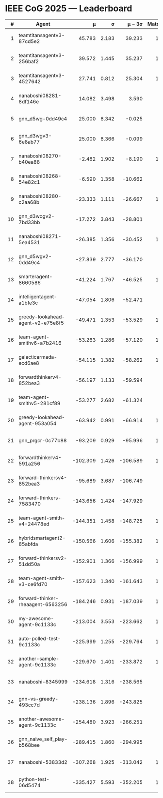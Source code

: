 # IEEE CoG 2025 — Leaderboard

| # | Agent | μ | σ | μ − 3σ | Matches | Updated |
|---:|---|---:|---:|---:|---:|---|
| 1 | teamtitansagentv3-87cd5e2 | 45.783 | 2.183 | 39.233 | 1140 | 2025-08-28 20:33 |
| 2 | teamtitansagentv3-256baf2 | 39.572 | 1.445 | 35.237 | 1020 | 2025-08-28 20:33 |
| 3 | teamtitansagentv3-4527642 | 27.741 | 0.812 | 25.304 | 1100 | 2025-08-28 20:33 |
| 4 | nanaboshi08281-8df146e | 14.082 | 3.498 | 3.590 | 50 | 2025-08-28 20:33 |
| 5 | gnn_d5wg-0dd49c4 | 25.000 | 8.342 | -0.025 | 20 | 2025-08-28 20:33 |
| 6 | gnn_d3wgv3-6e8ab77 | 25.000 | 8.366 | -0.099 | 80 | 2025-08-28 20:33 |
| 7 | nanaboshi08270-b40ea88 | -2.482 | 1.902 | -8.190 | 1160 | 2025-08-28 20:33 |
| 8 | nanaboshi08268-54e82c1 | -6.590 | 1.358 | -10.662 | 980 | 2025-08-28 20:33 |
| 9 | nanaboshi08280-c2aa68b | -23.333 | 1.111 | -26.667 | 1200 | 2025-08-28 20:33 |
| 10 | gnn_d3wogv2-7bd33bb | -17.272 | 3.843 | -28.801 | 68 | 2025-08-28 20:33 |
| 11 | nanaboshi08271-5ea4531 | -26.385 | 1.356 | -30.452 | 1580 | 2025-08-28 20:33 |
| 12 | gnn_d5wgv2-0dd49c4 | -27.839 | 2.777 | -36.170 | 40 | 2025-08-28 20:33 |
| 13 | smarteragent-8660586 | -41.224 | 1.767 | -46.525 | 1150 | 2025-08-28 20:33 |
| 14 | intelligentagent-a1bfe3c | -47.054 | 1.806 | -52.471 | 924 | 2025-08-28 20:33 |
| 15 | greedy-lookahead-agent-v2-e75e8f5 | -49.471 | 1.353 | -53.529 | 1270 | 2025-08-28 20:33 |
| 16 | team-agent-smithv6-a7b2416 | -53.263 | 1.286 | -57.120 | 1180 | 2025-08-28 20:33 |
| 17 | galacticarmada-ecd6ae8 | -54.115 | 1.382 | -58.262 | 1080 | 2025-08-28 20:33 |
| 18 | forwardthinkerv4-852bea3 | -56.197 | 1.133 | -59.594 | 936 | 2025-08-28 20:33 |
| 19 | team-agent-smithv5-281cf89 | -53.277 | 2.682 | -61.324 | 960 | 2025-08-28 20:33 |
| 20 | greedy-lookahead-agent-953a054 | -63.942 | 0.991 | -66.914 | 1280 | 2025-08-28 20:33 |
| 21 | gnn_prgcr-0c77b88 | -93.209 | 0.929 | -95.996 | 1050 | 2025-08-28 20:33 |
| 22 | forwardthinkerv4-591a256 | -102.309 | 1.426 | -106.589 | 1147 | 2025-08-28 20:33 |
| 23 | forward-thinkersv4-852bea3 | -95.689 | 3.687 | -106.749 | 882 | 2025-08-28 20:33 |
| 24 | forward-thinkers-7583470 | -143.656 | 1.424 | -147.929 | 920 | 2025-08-28 20:33 |
| 25 | team-agent-smith-v4-24478ed | -144.351 | 1.458 | -148.725 | 1198 | 2025-08-28 20:33 |
| 26 | hybridsmartagent2-85abfda | -150.566 | 1.606 | -155.382 | 1077 | 2025-08-28 20:33 |
| 27 | forward-thinkersv2-51dd50a | -152.901 | 1.366 | -156.999 | 1130 | 2025-08-28 20:33 |
| 28 | team-agent-smith-v3-ce6fd70 | -157.623 | 1.340 | -161.643 | 1318 | 2025-08-28 20:33 |
| 29 | forward-thinker-rheaagent-6563256 | -184.246 | 0.931 | -187.039 | 1170 | 2025-08-28 20:33 |
| 30 | my-awesome-agent-9c1133c | -213.004 | 3.553 | -223.662 | 1180 | 2025-08-28 20:33 |
| 31 | auto-polled-test-9c1133c | -225.999 | 1.255 | -229.764 | 1220 | 2025-08-28 20:33 |
| 32 | another-sample-agent-9c1133c | -229.670 | 1.401 | -233.872 | 1200 | 2025-08-28 20:33 |
| 33 | nanaboshi-8345999 | -234.618 | 1.316 | -238.565 | 920 | 2025-08-28 20:33 |
| 34 | gnn-vs-greedy-493cc7d | -238.136 | 1.896 | -243.825 | 820 | 2025-08-28 20:33 |
| 35 | another-awesome-agent-9c1133c | -254.480 | 3.923 | -266.251 | 960 | 2025-08-28 20:33 |
| 36 | gnn_naive_self_play-b568bee | -289.415 | 1.860 | -294.995 | 880 | 2025-08-28 20:33 |
| 37 | nanaboshi-53833d2 | -307.268 | 1.925 | -313.042 | 1000 | 2025-08-28 20:33 |
| 38 | python-test-06d5474 | -335.427 | 5.593 | -352.205 | 1150 | 2025-08-28 20:33 |

